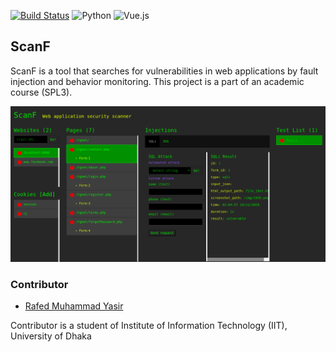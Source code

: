 
[![Build Status](https://travis-ci.org/rafed123/ScanF.svg?branch=master)](https://travis-ci.org/rafed123/ScanF)
![Python](https://img.shields.io/badge/python-3.6+-blue.svg)
![Vue.js](https://img.shields.io/badge/vue.js-2.0-blue.svg)

## ScanF
ScanF is a tool that searches for vulnerabilities in web applications by fault injection and behavior monitoring. This project is a part of an academic course (SPL3).

![Screenshot](/demo.png)

### Contributor
- [Rafed Muhammad Yasir](https://github.com/rafed123)

Contributor is a student of Institute of Information Technology (IIT), University of Dhaka
